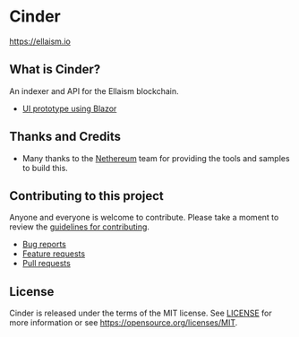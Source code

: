 # Cinder

https://ellaism.io

## What is Cinder?

An indexer and API for the Ellaism blockchain.

 - [UI prototype using Blazor](https://github.com/majordutch/Cinder.UI.Blazor)

## Thanks and Credits

* Many thanks to the [Nethereum](https://github.com/Nethereum/Nethereum) team for providing the tools and samples to build this.

## Contributing to this project

Anyone and everyone is welcome to contribute. Please take a moment to
review the [guidelines for contributing](CONTRIBUTING.md).

* [Bug reports](CONTRIBUTING.md#bugs)
* [Feature requests](CONTRIBUTING.md#features)
* [Pull requests](CONTRIBUTING.md#pull-requests)

## License

Cinder is released under the terms of the MIT license. See [LICENSE](LICENSE) 
for more information or see https://opensource.org/licenses/MIT.
